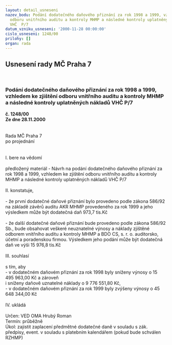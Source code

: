 ```yaml
---
layout: detail_usneseni
nazev_bodu: Podání dodatečného daňového přiznání za rok 1998 a 1999, vzhledem ke zjištění
  odboru vnitřního auditu a kontroly MHMP a následné kontroly uplatněných nákladů
  VHČ  P/7
datum_vzniku_usneseni: '2000-11-28 00:00:00'
cislo_usneseni: 1248/00
prilohy: []
organ: rada
---
```

<div id="ucUsn_pList" class="usn">
	<span><h2>Usnesení rady MČ Praha 7 </h2>
<br></span><div class="standBody">
<span><h3>Podání dodatečného daňového přiznání za rok 1998 a 1999, vzhledem ke zjištění odboru vnitřního auditu a kontroly MHMP a následné kontroly uplatněných nákladů VHČ  P/7</h3></span><div class="center">
		<strong>č. 1248/00</strong><br>
	</div>
<div class="center">
		<strong>Ze dne 28.11.2000</strong><br><br>
	</div>
<br>Rada MČ Praha 7<br>po projednání<br><br><br>I.	bere na vědomí<br><br> předložený materiál - Návrh na podání dodatečného daňového přiznání za rok 1998 a 1999, vzhledem ke zjištění odboru vnitřního auditu a kontroly MHMP a následné kontroly uplatněných nákladů VHČ  P/7<br><br>II.	konstatuje,<br><br>- že první dodatečné  daňové přiznání bylo provedeno podle zákona 586/92 na základě závěrů auditu AKR MHMP provedeného za rok 1999 a jeho výsledkem může být  dodatečná daň 973,7 tis.Kč<br><br>- že další dodatečné daňové přiznání bude provedeno podle zákona 586/92 Sb., bude obsahovat veškeré neuznatelné výnosy a náklady zjištěné odborem vnitřního auditu a kontroly MHMP a BDO CS, s. r. o. auditorsko, účetní a poradenskou firmou. Výsledkem jeho podání může být  dodatečná daň ve výši 15 976,8 tis.Kč<br><br>III.	souhlasí <br><br>s tím, aby<br>- v dodatečném daňovém přiznání za rok 1998 byly sníženy výnosy o 15 495 963,00 Kč a zároveň <br>i sníženy daňově uznatelné náklady o 9 776 551,80 Kč,<br>- v dodatečném daňovém přiznání za rok 1999 byly zvýšeny výnosy o 45 648 344,00 Kč<br><br>IV.	ukládá <br><br> Určen:	     	VED OMA Hrubý Roman<br>Termín: průběžně<br>Úkol:	zajistit zaplacení předmětné dodatečné daně v souladu s zák. předpisy, event. v souladu s platebním kalendářem (pokud bude schválen RZHMP) <br> <br><br><br><br> </div>
</div>